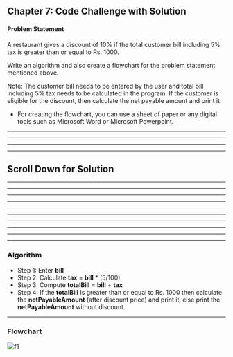 ## Chapter 7: Code Challenge with Solution 

#### Problem Statement 
A restaurant gives a discount of 10% if the total customer bill including 5% tax is greater than or equal to Rs. 1000. 

Write an algorithm and also create a flowchart for the problem statement mentioned above. 

Note: The customer bill needs to be entered by the user and total bill including 5% tax needs to be calculated in the program. If the customer is eligible for the discount, then calculate the net payable amount and print it. 
- For creating the flowchart, you can use a sheet of paper or any digital tools such as Microsoft Word or Microsoft Powerpoint.

----
----
----
----
## Scroll Down for Solution 
----
----
----
----
----
----
----
----
----
----
### Algorithm
- Step 1: Enter __bill__ 
- Step 2: Calculate __tax__ = __bill__ * (5/100)
- Step 3: Compute __totalBill__ = __bill__ + __tax__ 
- Step 4: If the __totalBill__ is greater than or equal to Rs. 1000 then calculate the __netPayableAmount__ (after discount price) and print it, else print the __netPayableAmount__ without discount. 
----    
### Flowchart 

![f1](https://user-images.githubusercontent.com/8800819/160176982-854be9cc-3acc-44e3-9bc1-6d32a783cbe9.png)
